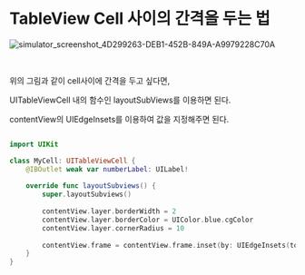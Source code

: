 TableView Cell 사이의 간격을 두는 법
===============================

![simulator_screenshot_4D299263-DEB1-452B-849A-A9979228C70A](https://github.com/pursWon/won_TIL/assets/99719661/607d98c5-1da2-4418-9aab-717cae8b94a8)

</br>

위의 그림과 같이 cell사이에 간격을 두고 싶다면,   

UITableViewCell 내의 함수인 layoutSubViews를 이용하면 된다.   

contentView의 UIEdgeInsets를 이용하여 값을 지정해주면 된다.   

```swift  

import UIKit

class MyCell: UITableViewCell {
    @IBOutlet weak var numberLabel: UILabel!
    
    override func layoutSubviews() {
        super.layoutSubviews()
        
        contentView.layer.borderWidth = 2
        contentView.layer.borderColor = UIColor.blue.cgColor
        contentView.layer.cornerRadius = 10
        
        contentView.frame = contentView.frame.inset(by: UIEdgeInsets(top: 0, left: 30, bottom: 18, right: 30))
    }
}

```


